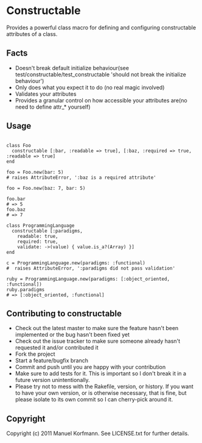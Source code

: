 # Constructable
Provides a powerful class macro for defining and configuring constructable attributes of a class.
## Facts

* Doesn't break default initialize behaviour(see test/constructable/test_constructable 'should not break the initialize behaviour')
* Only does what you expect it to do (no real magic involved)
* Validates your attributes
* Provides a granular control on how accessible your attributes are(no need to define attr_* yourself)

## Usage
<pre><code>
class Foo
  constructable [:bar, :readable => true], [:baz, :required => true, :readable => true]
end

foo = Foo.new(bar: 5)
# raises AttributeError, ':baz is a required attribute'

foo = Foo.new(baz: 7, bar: 5)

foo.bar
# => 5
foo.baz
# => 7

class ProgrammingLanguage
  constructable [:paradigms,
    readable: true,
    required: true,
    validate: ->(value) { value.is_a?(Array) }]
end

c = ProgrammingLanguage.new(paradigms: :functional)
#  raises AttributeError, ':paradigms did not pass validation'

ruby = ProgrammingLanguage.new(paradigms: [:object_oriented, :functional])
ruby.paradigms
# => [:object_oriented, :functional]
</pre></code>


## Contributing to constructable
* Check out the latest master to make sure the feature hasn't been implemented or the bug hasn't been fixed yet
* Check out the issue tracker to make sure someone already hasn't requested it and/or contributed it
* Fork the project
* Start a feature/bugfix branch
* Commit and push until you are happy with your contribution
* Make sure to add tests for it. This is important so I don't break it in a future version unintentionally.
* Please try not to mess with the Rakefile, version, or history. If you want to have your own version, or is otherwise necessary, that is fine, but please isolate to its own commit so I can cherry-pick around it.

## Copyright
Copyright (c) 2011 Manuel Korfmann. See LICENSE.txt for
further details.

